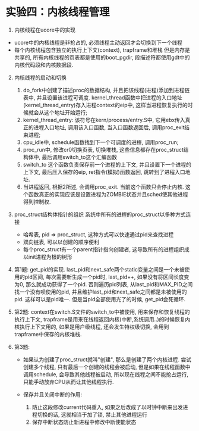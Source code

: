 # 实验四：内核线程管理

1. 内核线程在ucore中的实现

  - ucore中的内核线程是非抢占的, 必须线程主动返回才会切换到下一个线程
  - 每个内核线程包含独立的执行上下文(context), trapframe和堆栈 但是内存是共享的, 所有内核线程的页表都是使用的boot_pgdir, 段描述符都使用gdt中的内核代码段和内核数据段.

2. 内核线程的启动和切换
    1. do_fork中创建了描述proc的数据结构, 并且把该线程(进程)添加到进程链表中, 并且设置该进程可调度. kernel_thread函数中把进程的入口地址(kernel_thread_entry)存入进程context的eip中, 这样当进程恢复执行的时候就会从这个地址开始运行;
    2. kernel_thread_entry: 该符号在kern/process/entry.S中, 它用ebx传入真正的进程入口地址, 调用该入口函数, 当入口函数返回后, 调用proc_exit结束进程;
    3. cpu_idle中, schedule函数找到下一个可调度的进程, 调用proc_run;
    4. proc_run中, 修改cr0切换页表, 切换堆栈, 这些信息都存在proc_struct结构体中, 最后调用switch_to这个汇编函数
    5. switch_to 这个函数负责保存前一个进程的上下文, 并且设置下一个进程的上下文, 最后压入保存的eip, ret指令(模拟)函数返回, 跳转到了进程入口地址.
    6. 当进程返回, 根据2所述, 会调用proc_exit. 当前这个函数只会停止内核. 这个函数真正的实现应该是设置进程为ZOMBIE状态并且sched使其他进程得到控制权.

3. proc_struct结构体指针的组织
    系统中所有的进程的proc_struct以多种方式连接
      - 哈希表, pid => proc_struct, 这种方式可以快速通过pid来查找进程
      - 双向链表, 可以以创建的顺序便利
      - 每个proc_struct有一个parent指针指向创建者, 这导致所有的进程组织成以init进程为根的树形

4. 第1题: get_pid的实现. last_pid和next_safe两个static变量之间是一个未被使用的pid区间, 每次需要新生成一个pid时, last_pid++, 如果没有将区间长度变为0, 那么就成功获得了一个pid. 否则遍历pid列表, 从last_pid和MAX_PID之间找一个没有呗使用的pid, 并且维护last_pid和next_safe之间都是未被使用的pid. 这样可以是pid唯一. 但是当pid全部使用光了的时候, get_pid会死循环.

5. 第2题: context在switch.S文件的switch_to中被使用, 用来保存和恢复线程的执行上下文, trapframe是用来在线程返回内核(中断,系统调用..)的时候恢复内核执行上下文用的, 如果是用户级线程, 还会发生特权级切换, 会用到trapframe中保存的内核堆栈.

6. 第3题:
    - 如果认为创建了proc_struct就叫"创建", 那么是创建了两个内核进程. 尝试创建多个线程, 只有最后一个创建的线程会被启动, 但是如果在线程函数中调用schedule, 会导致其他线程被启动, 所以现在线程之间不能抢占运行, 只能手动放弃CPU从而让其他线程执行.

    - 保存并且关闭中断的作用:
        1. 防止这段修改current代码重入, 如果之后改成了以时钟中断来出发进程切换的话, 这就相当于加了锁, 禁止其他进程运行
        2. 保存中断状态防止新进程中修改中断使能状态

